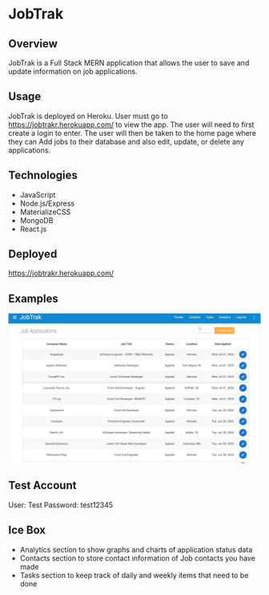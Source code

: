 # JobTrak

## Overview

JobTrak is a Full Stack MERN application that allows the user to save and update information on job applications.

## Usage

JobTrak is deployed on Heroku. User must go to https://jobtrakr.herokuapp.com/ to view the app. The user will need to first create a login to enter. The user will then be taken to the home page where they can Add jobs to their database and also edit, update, or delete any applications. 


## Technologies
* JavaScript
* Node.js/Express
* MaterializeCSS
* MongoDB
* React.js

## Deployed
https://jobtrakr.herokuapp.com/ 

## Examples
![picture alt](jobtrak_applications-min.jpg)


## Test Account
User: Test
Password: test12345

## Ice Box
* Analytics section to show graphs and charts of application status data
* Contacts section to store contact information of Job contacts you have made
* Tasks section to keep track of daily and weekly items that need to be done

